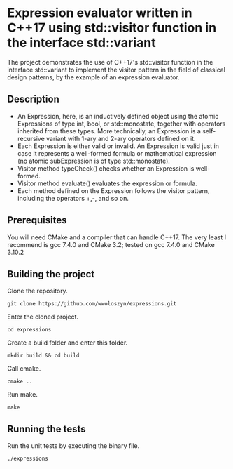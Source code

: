 # Expression evaluator written in C++17 using std::visitor function in the interface std::variant

The project demonstrates the use of C++17's std::visitor function in the interface std::variant to implement the visitor pattern in the field of classical design patterns, by the example of an expression evaluator.

## Description

* An Expression, here, is an inductively defined object using the atomic Expressions of type int, bool, or std::monostate, together with operators inherited from these types. More technically, an Expression is a self-recursive variant with 1-ary and 2-ary operators defined on it.
* Each Expression is either valid or invalid. An Expression is valid just in case it represents a well-formed formula or mathematical expression (no atomic subExpression is of type std::monostate).
* Visitor method typeCheck() checks whether an Expression is well-formed.
* Visitor method evaluate() evaluates the expression or formula.
* Each method defined on the Expression follows the visitor pattern, including the operators +,-, and so on.

## Prerequisites

You will need CMake and a compiler that can handle C++17. The very least I recommend is gcc 7.4.0 and CMake 3.2; tested on gcc 7.4.0 and CMake 3.10.2


## Building the project

Clone the repository.

```
git clone https://github.com/wwoloszyn/expressions.git
```

Enter the cloned project.

```
cd expressions
```

Create a build folder and enter this folder.

```
mkdir build && cd build
```

Call cmake.

```
cmake ..
```

Run make.

```
make
```

## Running the tests

Run the unit tests by executing the binary file.

```
./expressions
```
